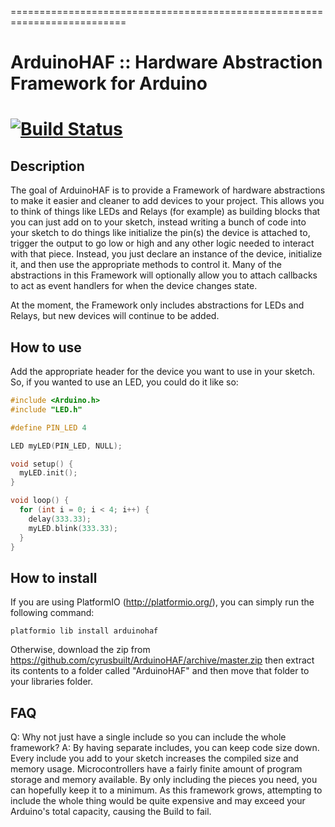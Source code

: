 ==========================================================================
# ArduinoHAF :: Hardware Abstraction Framework for Arduino
[![Build Status](https://travis-ci.org/cyrusbuilt/ArduinoHAF.svg?branch=master)](https://travis-ci.org/cyrusbuilt/ArduinoHAF)
==========================================================================

## Description
The goal of ArduinoHAF is to provide a Framework of hardware abstractions to
make it easier and cleaner to add devices to your project. This allows you to
think of things like LEDs and Relays (for example) as building blocks that you
can just add on to your sketch, instead writing a bunch of code into your sketch
to do things like initialize the pin(s) the device is attached to, trigger the
output to go low or high and any other logic needed to interact with that piece.
Instead, you just declare an instance of the device, initialize it, and then use
the appropriate methods to control it. Many of the abstractions in this
Framework will optionally allow you to attach callbacks to act as event handlers
for when the device changes state.

At the moment, the Framework only includes abstractions for LEDs and Relays, but
new devices will continue to be added.

## How to use
Add the appropriate header for the device you want to use in your sketch. So, if
you wanted to use an LED, you could do it like so:
```cpp
#include <Arduino.h>
#include "LED.h"

#define PIN_LED 4

LED myLED(PIN_LED, NULL);

void setup() {
  myLED.init();
}

void loop() {
  for (int i = 0; i < 4; i++) {
    delay(333.33);
    myLED.blink(333.33);
  }
}
```

## How to install
If you are using PlatformIO (http://platformio.org/), you can simply run the
following command:
```
platformio lib install arduinohaf
```

Otherwise, download the zip from https://github.com/cyrusbuilt/ArduinoHAF/archive/master.zip
then extract its contents to a folder called "ArduinoHAF" and then move that
folder to your libraries folder.

## FAQ
Q: Why not just have a single include so you can include the whole framework?
A: By having separate includes, you can keep code size down. Every include you
add to your sketch increases the compiled size and memory usage.
Microcontrollers have a fairly finite amount of program storage and memory
available. By only including the pieces you need, you can hopefully keep it to a
minimum. As this framework grows, attempting to include the whole thing would be
quite expensive and may exceed your Arduino's total capacity, causing the Build
to fail.

